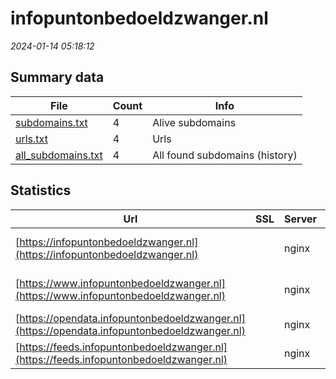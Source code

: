 # infopuntonbedoeldzwanger.nl
*2024-01-14 05:18:12*
## Summary data
| File       | Count | Info |
|------------|-------|------|
|[subdomains.txt](/data/infopuntonbedoeldzwanger.nl/subdomains.txt)|4|Alive subdomains|
|[urls.txt](/data/infopuntonbedoeldzwanger.nl/urls.txt)|4|Urls|
|[all_subdomains.txt](/data/infopuntonbedoeldzwanger.nl/all_subdomains.txt)|4|All found subdomains (history)|
## Statistics
| Url | SSL | Server | Cookie | HSTS | CSP | XFO | XXP | RP | Tech |Title |
|------------|-------|------|------|------|------|------|------|------|------|------|
|[https://infopuntonbedoeldzwanger.nl](https://infopuntonbedoeldzwanger.nl)| |nginx| |:white_check_mark: |:warning: | :white_check_mark: | :white_check_mark: | :white_check_mark: |HSTS Nginx|301 Moved Perman...|
|[https://www.infopuntonbedoeldzwanger.nl](https://www.infopuntonbedoeldzwanger.nl)| |nginx| |:white_check_mark: |:warning: | :white_check_mark: | :white_check_mark: | :white_check_mark: |Bloomreach HSTS Nginx|Home | Informati...|
|[https://opendata.infopuntonbedoeldzwanger.nl](https://opendata.infopuntonbedoeldzwanger.nl)| |nginx| |:white_check_mark: | | :white_check_mark: | :white_check_mark: | :white_check_mark: |HSTS Nginx||
|[https://feeds.infopuntonbedoeldzwanger.nl](https://feeds.infopuntonbedoeldzwanger.nl)| |nginx| |:white_check_mark: | | :white_check_mark: | :white_check_mark: | :white_check_mark: |HSTS Nginx||